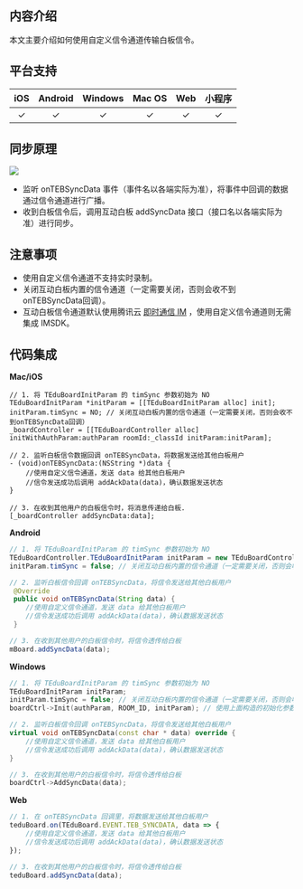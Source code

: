 
## 内容介绍

本文主要介绍如何使用自定义信令通道传输白板信令。

## 平台支持

|iOS|Android|Windows|Mac OS|Web|小程序|
|:-:|:-:|:-:|:-:|:-:|:-:|
|✓|✓|✓|✓|✓|✓|

## 同步原理

![](https://main.qcloudimg.com/raw/e42ce8554f85222602e3f63b0d3478d5.jpg)

- 监听 onTEBSyncData 事件（事件名以各端实际为准），将事件中回调的数据通过信令通道进行广播。
- 收到白板信令后，调用互动白板 addSyncData 接口（接口名以各端实际为准）进行同步。

## 注意事项

* 使用自定义信令通道不支持实时录制。
* 关闭互动白板内置的信令通道（一定需要关闭，否则会收不到onTEBSyncData回调）。
* 互动白板信令通道默认使用腾讯云 [即时通信 IM](https://cloud.tencent.com/document/product/269) ，使用自定义信令通道则无需集成 IMSDK。


## 代码集成

**Mac/iOS**

```objc
// 1. 将 TEduBoardInitParam 的 timSync 参数初始为 NO
TEduBoardInitParam *initParam = [[TEduBoardInitParam alloc] init];
initParam.timSync = NO; // 关闭互动白板内置的信令通道（一定需要关闭，否则会收不到onTEBSyncData回调）
_boardController = [[TEduBoardController alloc] initWithAuthParam:authParam roomId:_classId initParam:initParam];

// 2. 监听白板信令数据回调 onTEBSyncData，将数据发送给其他白板用户
- (void)onTEBSyncData:(NSString *)data {
    //使用自定义信令通道，发送 data 给其他白板用户
    //信令发送成功后调用 addAckData(data)，确认数据发送状态
}

// 3. 在收到其他用户的白板信令时，将消息传递给白板.
[_boardController addSyncData:data];
```

**Android**

```java
// 1. 将 TEduBoardInitParam 的 timSync 参数初始为 NO
TEduBoardController.TEduBoardInitParam initParam = new TEduBoardController.TEduBoardInitParam(); 
initParam.timSync = false; // 关闭互动白板内置的信令通道（一定需要关闭，否则会收不到onTEBSyncData回调）

// 2. 监听白板信令回调 onTEBSyncData，将信令发送给其他白板用户
 @Override
 public void onTEBSyncData(String data) {
    //使用自定义信令通道，发送 data 给其他白板用户
    //信令发送成功后调用 addAckData(data)，确认数据发送状态
 }

// 3. 在收到其他用户的白板信令时，将信令透传给白板
mBoard.addSyncData(data);
```

**Windows**

```cpp
// 1. 将 TEduBoardInitParam 的 timSync 参数初始为 NO
TEduBoardInitParam initParam;
initParam.timSync = false; // 关闭互动白板内置的信令通道（一定需要关闭，否则会收不到onTEBSyncData回调）
boardCtrl->Init(authParam, ROOM_ID, initParam); // 使用上面构造的初始化参数

// 2. 监听白板信令回调 onTEBSyncData，将信令发送给其他白板用户
virtual void onTEBSyncData(const char * data) override {
    //使用自定义信令通道，发送 data 给其他白板用户
    //信令发送成功后调用 addAckData(data)，确认数据发送状态
}

// 3. 在收到其他用户的白板信令时，将信令透传给白板
boardCtrl->AddSyncData(data);
```

**Web**

```js
// 1. 在 onTEBSyncData 回调里，将数据发送给其他白板用户
teduBoard.on(TEduBoard.EVENT.TEB_SYNCDATA, data => {
    //使用自定义信令通道，发送 data 给其他白板用户
    //信令发送成功后调用 addAckData(data)，确认数据发送状态
});

// 3. 在收到其他用户的白板信令时，将信令透传给白板
teduBoard.addSyncData(data);
```
